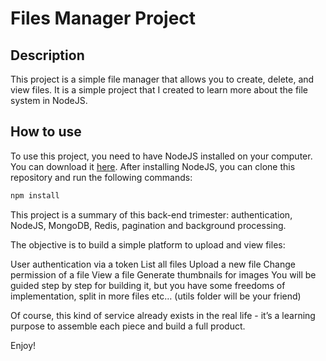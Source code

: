 # Files Manager Project

## Description

This project is a simple file manager that allows you to create, delete, and view files. It is a simple project that I created to learn more about the file system in NodeJS.

## How to use

To use this project, you need to have NodeJS installed on your computer. You can download it [here](https://nodejs.org/en/). After installing NodeJS, you can clone this repository and run the following commands:

```bash
npm install
```
This project is a summary of this back-end trimester: authentication, NodeJS, MongoDB, Redis, pagination and background processing.

The objective is to build a simple platform to upload and view files:

User authentication via a token
List all files
Upload a new file
Change permission of a file
View a file
Generate thumbnails for images
You will be guided step by step for building it, but you have some freedoms of implementation, split in more files etc… (utils folder will be your friend)

Of course, this kind of service already exists in the real life - it’s a learning purpose to assemble each piece and build a full product.

Enjoy!